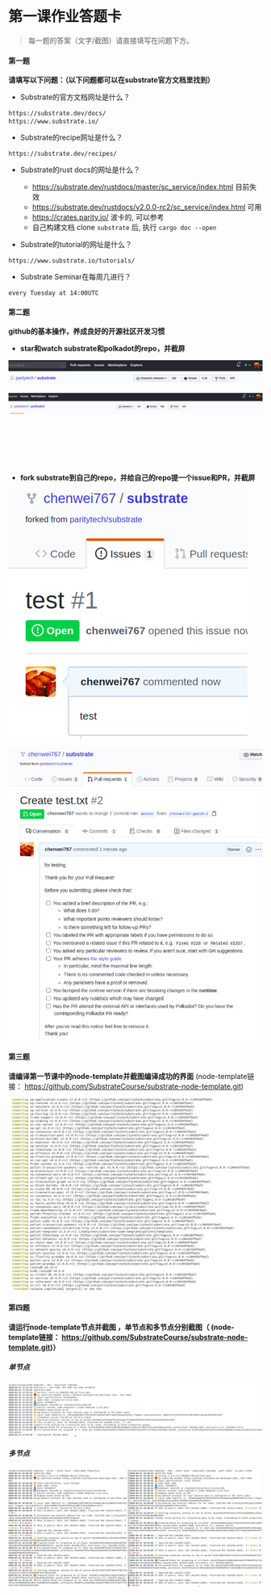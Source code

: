 # 第一课作业答题卡

> 每一题的答案（文字/截图）请直接填写在问题下方。

#### 第一题

**请填写以下问题：（以下问题都可以在substrate官方文档里找到）**

- Substrate的官方文档网址是什么？
```
https://substrate.dev/docs/
https://www.substrate.io/
```

- Substrate的recipe网址是什么？
```
https://substrate.dev/recipes/
```

- Substrate的rust docs的网址是什么？
  * https://substrate.dev/rustdocs/master/sc_service/index.html 目前失效
  * https://substrate.dev/rustdocs/v2.0.0-rc2/sc_service/index.html 可用
  * https://crates.parity.io/ 波卡的, 可以参考
  * 自己构建文档 clone `substrate` 后, 执行 `cargo doc --open`

- Substrate的tutorial的网址是什么？
```
https://www.substrate.io/tutorials/
```

- Substrate Seminar在每周几进行？
```
every Tuesday at 14:00UTC
```

#### 第二题

**github的基本操作，养成良好的开源社区开发习惯**

- **star和watch substrate和polkadot的repo，并截屏**

![x1](watch_star_sub.png)

![x2](img_polkadot.png)

<br>
<br>
<br>
<br>
<br>

- **fork substrate到自己的repo，并给自己的repo提一个issue和PR，并截屏**

![y](issue.png)

![z](pr.png)

#### 第三题

**请编译第一节课中的node-template并截图编译成功的界面** (node-template链接： https://github.com/SubstrateCourse/substrate-node-template.git)

![c](compile.png)


#### 第四题

**请运行node-template节点并截图 ，单节点和多节点分别截图（ (node-template链接： https://github.com/SubstrateCourse/substrate-node-template.git)）**

##### 单节点
![d](dev-mod.png)

##### 多节点
![m](multi-nodes.png)


